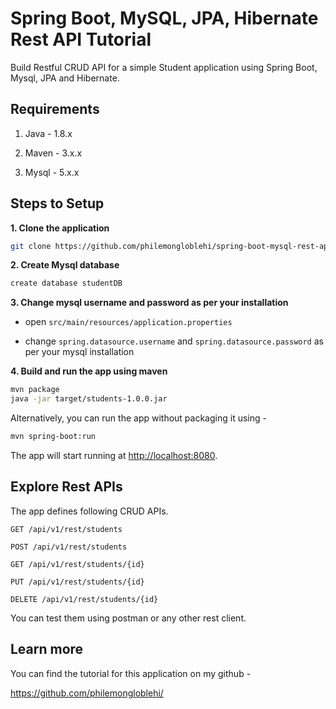 # Spring Boot, MySQL, JPA, Hibernate Rest API Tutorial

Build Restful CRUD API for a simple Student application using Spring Boot, Mysql, JPA and Hibernate.

## Requirements

1. Java - 1.8.x

2. Maven - 3.x.x

3. Mysql - 5.x.x

## Steps to Setup

**1. Clone the application**

```bash
git clone https://github.com/philemongloblehi/spring-boot-mysql-rest-api-masterclass.git
```

**2. Create Mysql database**
```bash
create database studentDB
```

**3. Change mysql username and password as per your installation**

+ open `src/main/resources/application.properties`

+ change `spring.datasource.username` and `spring.datasource.password` as per your mysql installation

**4. Build and run the app using maven**

```bash
mvn package
java -jar target/students-1.0.0.jar
```

Alternatively, you can run the app without packaging it using -

```bash
mvn spring-boot:run
```

The app will start running at <http://localhost:8080>.

## Explore Rest APIs

The app defines following CRUD APIs.

    GET /api/v1/rest/students
    
    POST /api/v1/rest/students
    
    GET /api/v1/rest/students/{id}
    
    PUT /api/v1/rest/students/{id}
    
    DELETE /api/v1/rest/students/{id}

You can test them using postman or any other rest client.

## Learn more

You can find the tutorial for this application on my github -

<https://github.com/philemongloblehi/>

